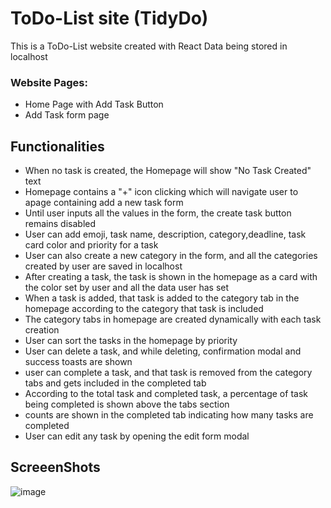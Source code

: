 # ToDo-List site (TidyDo)

This is a ToDo-List website created with React
Data being stored in localhost

### Website Pages:

- Home Page with Add Task Button
- Add Task form page


## Functionalities

- When no task is created, the Homepage will show "No Task Created" text 
- Homepage contains a "+" icon clicking which will navigate user to apage containing  add a new task form
- Until user inputs all the values in the form, the create task button remains disabled
- User can add emoji, task name, description, category,deadline, task card color and priority for a task
- User can also create a new category in the form, and all the categories created by user are saved in localhost
- After creating a task, the task is shown in the homepage as a card with the color set by user and all the data user has set
- When a task is added, that task is added to the category tab in the homepage according to the category that task is included
- The category tabs in homepage are created dynamically with each task creation
- User can sort the tasks in the homepage by priority
- User can delete a task, and while deleting, confirmation modal and success toasts are shown
- user can complete a task, and that task is removed from the category tabs and gets included in the completed tab
- According to the total task and completed task, a percentage of task being completed is shown above the tabs section
- counts are shown in the completed tab indicating how many tasks are completed
- User can edit any task by opening the edit form modal

## ScreeenShots
![image](https://github.com/Fariha1865/TodoList-with-React/assets/54511128/1c496117-b3ed-4e31-8ff7-3b01b79a8a15)

